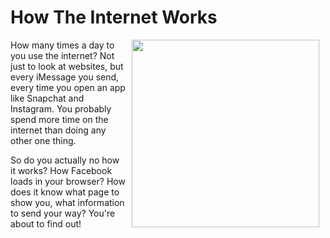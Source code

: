 # How The Internet Works

<img src="https://s3.amazonaws.com/after-school-assets/internet.gif" align="right" hspace="10" width="300">

 How many times a day to you use the internet? Not just to look at websites, but every iMessage you send, every time you open an app like Snapchat and Instagram. You probably spend more time on the internet than doing any other one thing. 

 So do you actually no how it works? How Facebook loads in your browser? How does it know what page to show you, what information to send your way? You're about to find out!


